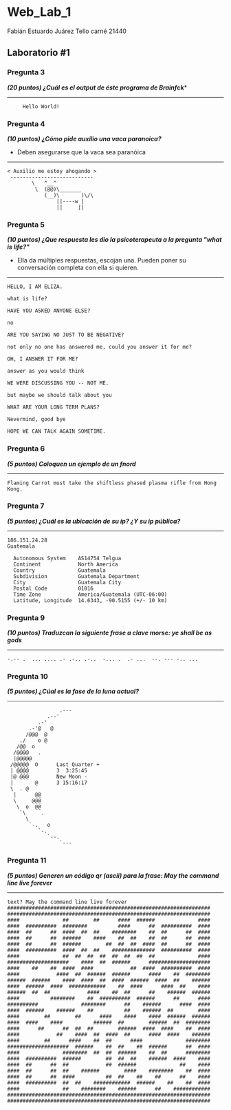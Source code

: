 # Web_Lab_1
Fabián Estuardo Juárez Tello
carné 21440

## Laboratorio #1

### Pregunta 3

***(20 puntos) ¿Cuál es el output de éste programa de Brainf*ck***
____________________________________
```
     Hello World!
```

### Pregunta 4
***(10 puntos) ¿Cómo pide auxilio una vaca paranoica?***
- Deben asegurarse que la vaca sea paranóica
____________________________________

```
< Auxilio me estoy ahogando >
 ---------------------------
        \   ^__^
         \  (@@)\_______
            (__)\       )\/\
                ||----w |
                ||     ||
```

### Pregunta 5
***(10 puntos) ¿Que respuesta les dio la psicoterapeuta a la pregunta "what is life?"***
- Ella da múltiples respuestas, escojan una. Pueden poner su conversación completa con ella si quieren.
____________________________________
```
HELLO, I AM ELIZA.

what is life?

HAVE YOU ASKED ANYONE ELSE?

no

ARE YOU SAYING NO JUST TO BE NEGATIVE?

not only no one has answered me, could you answer it for me?

OH, I ANSWER IT FOR ME?

answer as you would think

WE WERE DISCUSSING YOU -- NOT ME.

but maybe we should talk about you

WHAT ARE YOUR LONG TERM PLANS?

Nevermind, good bye

HOPE WE CAN TALK AGAIN SOMETIME.
```
### Pregunta 6
***(5 puntos) Coloquen un ejemplo de un fnord***
____________________________________
```
Flaming Carrot must take the shiftless phased plasma rifle from Hong Kong.
```
### Pregunta 7
***(5 puntos) ¿Cuál es la ubicación de su ip? ¿Y su ip pública?***
____________________________________
```
186.151.24.28
Guatemala

  Autonomous System    AS14754 Telgua
  Continent            North America
  Country              Guatemala
  Subdivision          Guatemala Department
  City                 Guatemala City
  Postal Code          01016
  Time Zone            America/Guatemala (UTC-06:00)
  Latitude, Longitude  14.6343, -90.5155 (+/- 10 km)
  ```
### Pregunta 9
***(10 puntos) Traduzcan la siguiente frase a clave morse: ye shall be as gods***
____________________________________
```
-.-- .  ... .... .- .-.. .-..  -... .  .- ...  --. --- -.. ...
```
### Pregunta 10
***(5 puntos) ¿Cúal es la fase de la luna actual?***
____________________________________
```
                 .---
             .--'
          .-'
       .-'@   @
      /@@@  @
    ./    o @
   /@@  o
  /@@@@   .
  |@@@@@
 /@@@@@  O      Last Quarter +
 | @@@@         3  3:25:45
 |@ @@@         New Moon -
 |       @      3 15:16:17
 \  . @
  |      @@
  \     @@@
   \  o  @@
    `\     .
      \
       `-.   o
          `-.
             `--.
                 `---
```
### Pregunta 11
***(5 puntos) Generen un código qr (ascii) para la frase: May the command line live forever***
____________________________________
```
text? May the command line live forever
##################################################################
##################################################################
####              ##        ##      ####  ######              ####
####  ##########  ########          ####      ##  ##########  ####
####  ##      ##  ####  ##  ##    ########    ##  ##      ##  ####
####  ##      ##  ######    ####    ##  ##    ##  ##      ##  ####
####  ##      ##  ######        ##  ##  ##  ####  ##      ##  ####
####  ##########  ####  ##  ##    ##############  ##########  ####
####              ##  ##  ##  ##  ##  ##  ##  ##              ####
####################    ####  ##  ######      ####################
####    ##    ##  ####  ####            ##  ####  ##########  ####
####            ####  ##  ######  ######      ####    ##  ########
######  ######    ####  ####  ##  ####  ######  ####  ##    ######
####  ######  ####  ############    ##  ####      ####  ##    ####
######  ##  ##            ####    ##  ##      ##    ######  ######
####          ########    ##  ##########  ######      ##      ####
##########              ########      ##    ######      ####  ####
####  ######    ######    ##          ##    ######  ##        ####
####        ##        ##      ####    ####    ####  ######  ######
####  ####    ####          ######  ##        ######  ##  ########
####      ##      ##  ##  ##        ######  ####  ####    ##  ####
####            ##    ####  ##  ####  ##      ####  ####    ######
####        ##      ####    ##  ##      ####              ########
####################  ######    ##  ##    ##  ######      ##  ####
####              ########  ##  ##  ######    ##  ##      ########
####  ##########  ######        ##  ##  ##    ######  ####    ####
####  ##      ##  ##            ##  ######              ##    ####
####  ##      ##  ##    ######        ####    ########    ##  ####
####  ##      ##  ####          ##  ##    ##    ##      ##    ####
####  ##########  ##  ##    ############  ######    ##    ##  ####
####              ##    ########    ######      ##    ############
##################################################################
##################################################################
```
